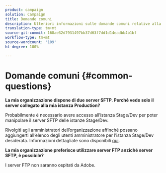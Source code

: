 ```yaml
---
product: campaign
solution: Campaign
title: Domande comuni
description: Ulteriori informazioni sulle domande comuni relative alla gestione SFTP
translation-type: tm+mt
source-git-commit: 168ae32d7931497bb37d63f7dd1d14eadbb4b1bf
workflow-type: tm+mt
source-wordcount: '109'
ht-degree: 100%

---
```



# Domande comuni {#common-questions}

**La mia organizzazione dispone di due server SFTP. Perché vedo solo il server collegato alla mia istanza Production?**

Probabilmente è necessario avere accesso all’istanza Stage/Dev per poter manipolare il server SFTP delle istanze Stage/Dev.

Rivolgiti agli amministratori dell’organizzazione affinché possano aggiungerti all’elenco degli utenti amministratore per l’istanza Stage/Dev desiderata. Informazioni dettagliate sono disponibili [qui](../../discover/using/managing-permissions.md).

**La mia organizzazione preferisce utilizzare server FTP anziché server SFTP, è possibile?**

I server FTP non saranno ospitati da Adobe.
